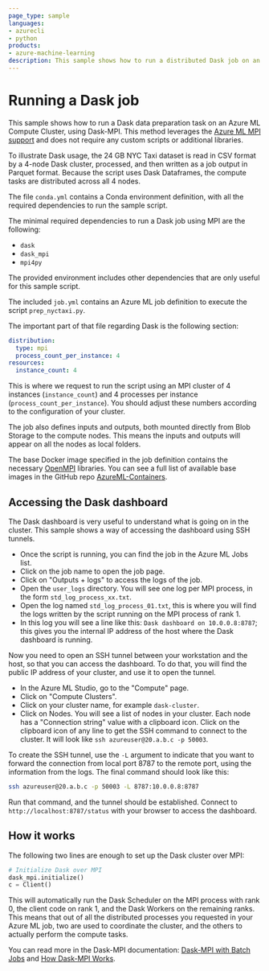```yaml
---
page_type: sample
languages:
- azurecli
- python
products:
- azure-machine-learning
description: This sample shows how to run a distributed Dask job on an Azure ML compute cluster using MPI. The 24GB NYC Taxi dataset is read in CSV format by a 4 node Dask cluster, processed, and written to job output in Parquet format. 
---
```


# Running a Dask job

This sample shows how to run a Dask data preparation task on an Azure ML Compute Cluster, using Dask-MPI. This method leverages the [Azure ML MPI support](https://learn.microsoft.com/en-us/azure/machine-learning/how-to-train-distributed-gpu#mpi) and does not require any custom scripts or additional libraries.

To illustrate Dask usage, the 24 GB NYC Taxi dataset is read in CSV format by a 4-node Dask cluster, processed, and then written as a job output in Parquet format. Because the script uses Dask Dataframes, the compute tasks are distributed across all 4 nodes.

The file `conda.yml` contains a Conda environment definition, with all the required dependencies to run the sample script.

The minimal required dependencies to run a Dask job using MPI are the following:

- `dask`
- `dask_mpi`
- `mpi4py`

The provided environment includes other dependencies that are only useful for this sample script.

The included `job.yml` contains an Azure ML job definition to execute the script `prep_nyctaxi.py`.

The important part of that file regarding Dask is the following section:

```yaml
distribution:
  type: mpi
  process_count_per_instance: 4
resources:
  instance_count: 4
```

This is where we request to run the script using an MPI cluster of 4 instances (`instance_count`) and 4 processes per instance (`process_count_per_instance`). You should adjust these numbers according to the configuration of your cluster.

The job also defines inputs and outputs, both mounted directly from Blob Storage to the compute nodes. This means the inputs and outputs will appear on all the nodes as local folders.

The base Docker image specified in the job definition contains the necessary [OpenMPI](https://www.open-mpi.org/) libraries. You can see a full list of available base images in the GitHub repo [AzureML-Containers](https://github.com/Azure/AzureML-Containers).

## Accessing the Dask dashboard

The Dask dashboard is very useful to understand what is going on in the cluster. This sample shows a way of accessing the dashboard using SSH tunnels.

- Once the script is running, you can find the job in the Azure ML Jobs list.
- Click on the job name to open the job page.
- Click on "Outputs + logs" to access the logs of the job.
- Open the `user_logs` directory. You will see one log per MPI process, in the form `std_log_process_xx.txt`.
- Open the log named `std_log_process_01.txt`, this is where you will find the logs written by the script running on the MPI process of rank 1.
- In this log you will see a line like this: `Dask dashboard on 10.0.0.8:8787`; this gives you the internal IP address of the host where the Dask dashboard is running.

Now you need to open an SSH tunnel between your workstation and the host, so that you can access the dashboard. To do that, you will find the public IP address of your cluster, and use it to open the tunnel.

- In the Azure ML Studio, go to the "Compute" page.
- Click on "Compute Clusters".
- Click on your cluster name, for example `dask-cluster`.
- Click on Nodes. You will see a list of nodes in your cluster. Each node has a "Connection string" value with a clipboard icon. Click on the clipboard icon of any line to get the SSH command to connect to the cluster. It will look like `ssh azureuser@20.a.b.c -p 50003`.

To create the SSH tunnel, use the `-L` argument to indicate that you want to forward the connection from local port 8787 to the remote port, using the information from the logs. The final command should look like this:

```sh
ssh azureuser@20.a.b.c -p 50003 -L 8787:10.0.0.8:8787
```

Run that command, and the tunnel should be established. Connect to `http://localhost:8787/status` with your browser to access the dashboard.

## How it works

The following two lines are enough to set up the Dask cluster over MPI:

```python
# Initialize Dask over MPI
dask_mpi.initialize()
c = Client()
```

This will automatically run the Dask Scheduler on the MPI process with rank 0, the client code on rank 1, and the Dask Workers on the remaining ranks. This means that out of all the distributed processes you requested in your Azure ML job, two are used to coordinate the cluster, and the others to actually perform the compute tasks.

You can read more in the Dask-MPI documentation: [Dask-MPI with Batch Jobs](https://mpi.dask.org/en/latest/batch.html) and [How Dask-MPI Works](https://mpi.dask.org/en/latest/howitworks.html).
